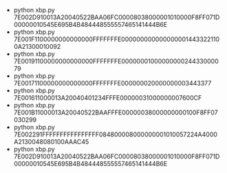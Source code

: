 - python xbp.py 7E002D910013A20040522BAA06FC00008038000001010000F8FF071D00000010545E695B4B484448555557465141444B6E
- python xbp.py 7E001F1100000000000000FFFFFFFE0000000000000000014433221100A21300010092
- python xbp.py 7E00191100000000000000FFFFFFFE0000000100000000024433000079
- python xbp.py 7E00171100000000000000FFFFFFFE000000020000000003443377
- python xbp.py 7E001611000013A20040401234FFFE00000031000000007600CF
- python xbp.py 7E001B11000013A20040522BAAFFFE00000038000000000100F8FF07030299
- python xbp.py 7E002291FFFFFFFFFFFFFFFF084800008000000001010057224A4000A2130048080100AAAC45
- python xbp.py 7E002D910013A20040522BAA06FC00008038000001010000F8FF071D00000010545E695B4B484448555557465141444B6E
